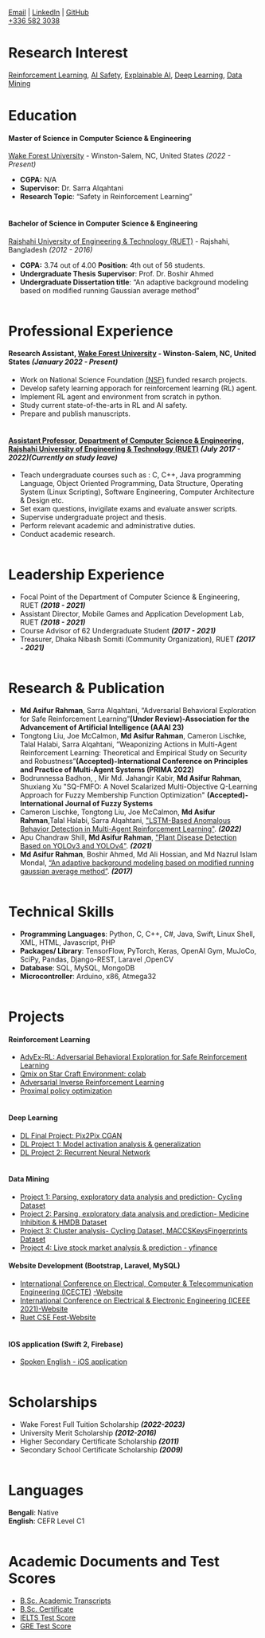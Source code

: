 <!-- # Md Asifur Rahman
3269 University Parkway, <br>
Winston-Salem, NC 27106, <br>
United States, <br> -->

[Email](mailto:rahmm21@wfu.edu) | [LinkedIn](https://www.linkedin.com/in/asifur-rahman-33121892/) | [GitHub](https://github.com/asifurrahman1/) <br>
[+336 582 3038]()

# Research Interest
[Reinforcement Learning](), [AI Safety](), [Explainable AI](), [Deep Learning](), [Data Mining]()
<br>
# Education
#### **Master of Science** in Computer Science & Engineering<br>
[Wake Forest University](https://www.wfu.edu/) - Winston-Salem, NC, United States _(2022 - Present)_
- **CGPA:** N/A 
- **Supervisor**: Dr. Sarra Alqahtani
- **Research Topic**: “Safety in Reinforcement Learning”
<br><br>

#### **Bachelor of Science** in Computer Science & Engineering<br>
[Rajshahi University of Engineering & Technology (RUET)](https://www.cse.ruet.ac.bd) - Rajshahi, Bangladesh _(2012 - 2016)_
- **CGPA:** 3.74 out of 4.00 **Position:** 4th out of 56 students.
- **Undergraduate Thesis Supervisor**: Prof. Dr. Boshir Ahmed
- **Undergraduate Dissertation title**: “An adaptive background modeling based on modified running Gaussian average method”
<br><br>

# Professional Experience
#### **Research Assistant**, [Wake Forest University](https://www.wfu.edu/) - Winston-Salem, NC, United States _(January 2022 - Present)_ <br>
  - Work on National Science Foundation [(NSF)](https://www.nsf.gov/awardsearch/showAward?AWD_ID=2105007) funded resarch projects. 
  - Develop safety learning apporach for reinforcement learning (RL) agent.
  - Implement RL agent and environment from scratch in python.
  - Study current state-of-the-arts in RL and AI safety.
  - Prepare and publish manuscripts. 
<br><br>

#### **[Assistant Professor](https://www.cse.ruet.ac.bd/asifurrahman)**, [Department of Computer Science & Engineering](https://www.cse.ruet.ac.bd/), [Rajshahi University of Engineering & Technology (RUET)](https://www.cse.ruet.ac.bd)  _(July 2017 - 2022)(Currently on study leave)_ <br>
  - Teach undergraduate courses such as : C, C++, Java programming Language, Object Oriented
Programming, Data Structure, Operating System (Linux Scripting), Software Engineering, Computer
Architecture & Design etc.
  - Set exam questions, invigilate exams and evaluate answer scripts.
  - Supervise undergraduate project and thesis.
  - Perform relevant academic and administrative duties.
  - Conduct academic research.
<br><br> 

# Leadership Experience
 - Focal Point of the Department of Computer Science & Engineering, RUET  _**(2018 - 2021)**_ 
 - Assistant Director, Mobile Games and Application Development Lab, RUET _**(2018 - 2021)**_
 - Course Advisor of 62 Undergraduate Student _**(2017 - 2021)**_
 - Treasurer, Dhaka Nibash Somiti (Community Organization), RUET  _**(2017 - 2021)**_
<br><br>

# Research & Publication
- **Md Asifur Rahman**, Sarra Alqahtani, “Adversarial Behavioral Exploration for Safe Reinforcement Learning”**(Under Review)-Association for the Advancement of Artificial Intelligence (AAAI 23)**
- Tongtong Liu, Joe McCalmon, **Md Asifur Rahman**, Cameron Lischke, Talal Halabi, Sarra Alqahtani, “Weaponizing Actions in Multi-Agent Reinforcement Learning: Theoretical and Empirical Study on Security and Robustness”**(Accepted)-International Conference on Principles and Practice of Multi-Agent Systems (PRIMA 2022)**
- Bodrunnessa Badhon, , Mir Md. Jahangir Kabir, **Md Asifur Rahman**, Shuxiang Xu "SQ-FMFO: A Novel Scalarized Multi-Objective Q-Learning Approach for Fuzzy Membership Function Optimization" **(Accepted)-International Journal of Fuzzy Systems**
- Cameron Lischke, Tongtong Liu, Joe McCalmon, **Md Asifur Rahman**,Talal Halabi, Sarra Alqahtani, ["LSTM-Based Anomalous Behavior Detection in Multi-Agent Reinforcement Learning"](https://ieeexplore.ieee.org/abstract/document/9850343). _**(2022)**_
- Apu Chandraw Shill, **Md Asifur Rahman**, ["Plant Disease Detection Based on YOLOv3 and YOLOv4"](https://ieeexplore.ieee.org/document/9528179). _**(2021)**_
- **Md Asifur Rahman**, Boshir Ahmed, Md Ali Hossian, and Md Nazrul Islam Mondal, [“An adaptive background modeling based on modified running gaussian average method”](https://ieeexplore.ieee.org/abstract/document/7912961). _**(2017)**_
<br><br>

# Technical Skills
- **Programming Languages**:  Python, C, C++, C#, Java, Swift, Linux Shell, XML, HTML, Javascript, PHP
- **Packages/ Library**:  TensorFlow, PyTorch, Keras, OpenAI Gym, MuJoCo, SciPy, Pandas, Django-REST, Laravel ,OpenCV
- **Database**: SQL, MySQL, MongoDB
- **Microcontroller**:  Arduino, x86, Atmega32 
<br><br>

# Projects
#### **Reinforcement Learning**
- [AdvEx-RL: Adversarial Behavioral Exploration for Safe Reinforcement Learning](https://github.com/asifurrahman1/AdvEx-RL)
- [Qmix on Star Craft Environment: colab](https://github.com/asifurrahman1/qmix_google_colab)
- [Adversarial Inverse Reinforcement Learning](https://github.com/asifurrahman1/AIRL)
- [Proximal policy optimization](https://github.com/asifurrahman1/PPO)
<br><br>

#### **Deep Learning**
- [DL Final Project: Pix2Pix CGAN](https://github.com/asifurrahman1/Pix2PixCGAN)
- [DL Project 1: Model activation analysis & generalization](https://github.com/asifurrahman1/DL_project_activation_observation_and_fine_tuning)
- [DL Project 2: Recurrent Neural Network](https://github.com/asifurrahman1/DL_project_RNN)
<br><br>

#### **Data Mining**
- [Project 1: Parsing, exploratory data analysis and prediction- Cycling Dataset](https://github.com/asifurrahman1/Datamining-project-2)
- [Project 2: Parsing, exploratory data analysis and prediction- Medicine Inhibition & HMDB Dataset](https://github.com/asifurrahman1/Datamining-project-3)
- [Project 3: Cluster analysis- Cycling Dataset, MACCSKeysFingerprints Dataset](https://github.com/asifurrahman1/Datamining-project-3)
- [Project 4: Live stock market analysis & prediction - yfinance](https://github.com/asifurrahman1/DM_Project4_stock_market_analysis)

#### Website Development (Bootstrap, Laravel, MySQL)
- [International Conference on Electrical, Computer & Telecommunication Engineering (ICECTE)](https://ieeexplore.ieee.org/xpl/conhome/9303508/proceeding) [-Website](https://github.com/asifurrahman1/ICECTE)
- [International Conference on Electrical & Electronic Engineering (ICEEE 2021)-Website](http://iceee-ruet.org/)
- [Ruet CSE Fest-Website](https://github.com/asifurrahman1/ruetcsefest)
<br><br> 

#### IOS application (Swift 2, Firebase) 
- [Spoken English - iOS application](https://github.com/asifurrahman1/SpokenEnglishIOSv2)
<br><br> 

# Scholarships
- Wake Forest Full Tuition Scholarship _**(2022-2023)**_
- University Merit Scholarship _**(2012-2016)**_
- Higher Secondary Certificate Scholarship _**(2011)**_
- Secondary School Certificate Scholarship _**(2009)**_
<br><br>

# Languages
**Bengali**: Native <br>
**English**: CEFR Level C1
<br><br>

# Academic Documents and Test Scores
<!-- - [CV](https://drive.google.com/file/d/1-UMSSEUGOZTUazDoIutCAGogpitLyIDX/view?usp=sharing) -->
- [B.Sc. Academic Transcripts](https://drive.google.com/file/d/1XLoaVDB2zjVn1wbMTU-rGLtSm10xU4M0/view?usp=sharing)
- [B.Sc. Certificate](https://drive.google.com/file/d/1DrjmKGSdh-DwuSyPyIgthqdVq_uteV7V/view?usp=sharing)
- [IELTS Test Score](https://drive.google.com/file/d/1RV2Hcq5gGnaZBorqjUyyDcAkRTm-WPIq/view?usp=sharing)
- [GRE Test Score](https://drive.google.com/file/d/1_y0rL_a0rHwkbsLRAbG1_75G5TwPzBVk/view?usp=sharing)
